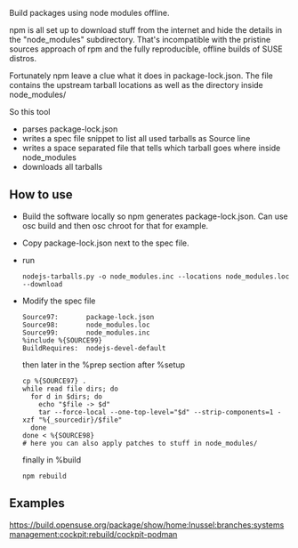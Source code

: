 Build packages using node modules offline.

npm is all set up to download stuff from the internet and hide the
details in the "node_modules" subdirectory.
That's incompatible with the pristine sources approach of rpm and
the fully reproducible, offline builds of SUSE distros.

Fortunately npm leave a clue what it does in package-lock.json.  The
file contains the upstream tarball locations as well as the
directory inside node_modules/

So this tool
- parses package-lock.json
- writes a spec file snippet to list all used tarballs as Source
  line
- writes a space separated file that tells which tarball goes where
  inside node_modules
- downloads all tarballs

How to use
----------

- Build the software locally so npm generates package-lock.json. Can
  use osc build and then osc chroot for that for example.
- Copy package-lock.json next to the spec file.
- run

  ```
  nodejs-tarballs.py -o node_modules.inc --locations node_modules.loc --download
  ```

- Modify the spec file

  ```
  Source97:       package-lock.json
  Source98:       node_modules.loc
  Source99:       node_modules.inc
  %include %{SOURCE99}
  BuildRequires:  nodejs-devel-default
  ```

  then later in the %prep section after %setup

  ```
  cp %{SOURCE97} .
  while read file dirs; do
    for d in $dirs; do
      echo "$file -> $d"
      tar --force-local --one-top-level="$d" --strip-components=1 -xzf "%{_sourcedir}/$file"
    done
  done < %{SOURCE98}
  # here you can also apply patches to stuff in node_modules/
  ```

  finally in %build

  ```
  npm rebuild
  ```

Examples
--------
https://build.opensuse.org/package/show/home:lnussel:branches:systemsmanagement:cockpit:rebuild/cockpit-podman
